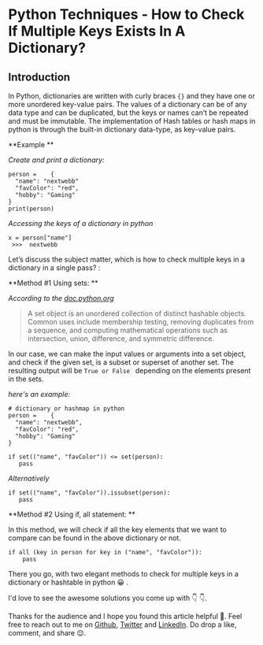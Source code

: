 # Python Techniques - How to Check If Multiple Keys Exists In A Dictionary?

## Introduction

In Python, dictionaries are written with curly braces ```{}``` and they have one or more unordered key-value pairs. The values of a dictionary can be of any data type and can be duplicated, but the keys or names can’t be repeated and must be immutable. 
The implementation of Hash tables or hash maps in python is through the built-in dictionary data-type, as key-value pairs. 


**Example  **

*Create and print a dictionary:*
```
person =	{
  "name": "nextwebb"
  "favColor": "red",
  "hobby": "Gaming"
}
print(person)
```

*Accessing the keys of a dictionary in python*

```
x = person["name"]
 >>>  nextwebb
```

Let’s discuss the subject matter,  which is how to check multiple keys in a dictionary in a single pass?  :

**Method #1  Using sets: **

*According to the [doc.python.org](https://docs.python.org/3/library/stdtypes.html#set-types-set-frozenset)*

> A set object is an unordered collection of distinct hashable objects. Common uses include membership testing, removing duplicates from a sequence, and computing mathematical operations such as intersection, union, difference, and symmetric difference.

In our case, we can make the input values or arguments into a set object, and check if the given set,  is a subset or superset of another set. The resulting output will be  ```True or False ``` depending on the elements present in the sets.

*here's an example:* 
```
# dictionary or hashmap in python
person =	{
  "name": "nextwebb",
  "favColor": "red",
  "hobby": "Gaming"
}

if set(("name", "favColor")) <= set(person):
   pass 

```
*Alternatively*

```
if set(("name", "favColor")).issubset(person):
   pass 
```

**Method #2  Using if, all statement: **

In this method, we will check if all the key elements that we want to compare can be found in the above dictionary or not.

```
if all (key in person for key in ("name", "favColor")):
    pass

```

There you go, with two elegant methods to check for multiple keys in a dictionary or hashtable in python 😀 .

I'd love to see the awesome solutions you come up with  👇 👇.  


Thanks for the audience and I hope you found this article helpful 🤗. Feel free to reach out to me on  [Github](https://github.com/nextwebb), [Twitter](https://twitter.com/i_am_nextwebb) and [LinkedIn](https://www.linkedin.com/in/peterson-oaikhenah-102645144/).
Do drop a like, comment, and share 😌.
 